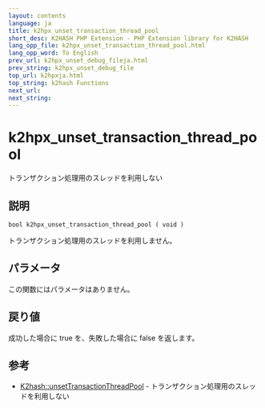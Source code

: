 ```yaml
---
layout: contents
language: ja
title: k2hpx_unset_transaction_thread_pool
short_desc: K2HASH PHP Extension - PHP Extension library for K2HASH
lang_opp_file: k2hpx_unset_transaction_thread_pool.html
lang_opp_word: To English
prev_url: k2hpx_unset_debug_fileja.html
prev_string: k2hpx_unset_debug_file
top_url: k2hpxja.html
top_string: k2hash Functions
next_url: 
next_string: 
---
```


# k2hpx_unset_transaction_thread_pool
トランザクション処理用のスレッドを利用しない

## 説明
```
bool k2hpx_unset_transaction_thread_pool ( void )
```
トランザクション処理用のスレッドを利用しません。 

## パラメータ
この関数にはパラメータはありません。

## 戻り値
成功した場合に true を、失敗した場合に false を返します。 

## 参考
- [K2hash::unsetTransactionThreadPool](k2h_unsettransactionthreadpoolja.html) - トランザクション処理用のスレッドを利用しない
